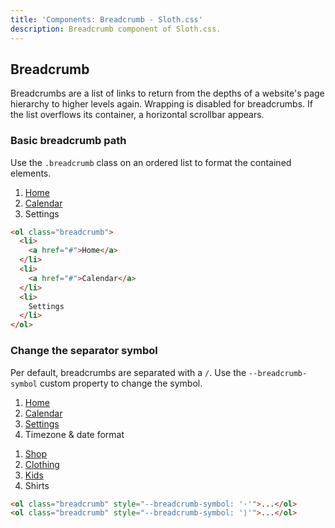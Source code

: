 ```yaml
---
title: 'Components: Breadcrumb - Sloth.css'
description: Breadcrumb component of Sloth.css.
---
```


## Breadcrumb

Breadcrumbs are a list of links to return from the depths of a website's page hierarchy
to higher levels again. Wrapping is disabled for breadcrumbs. If the list overflows its container,
a horizontal scrollbar appears.

### Basic breadcrumb path

Use the `.breadcrumb` class on an ordered list to format the contained elements.

<div class="demo">
  <ol class="breadcrumb">
    <li>
      <a href="#">Home</a>
    </li>
    <li>
      <a href="#">Calendar</a>
    </li>
    <li>
      Settings
    </li>
  </ol>
</div>

```html
<ol class="breadcrumb">
  <li>
    <a href="#">Home</a>
  </li>
  <li>
    <a href="#">Calendar</a>
  </li>
  <li>
    Settings
  </li>
</ol>
```

### Change the separator symbol

Per default, breadcrumbs are separated with a `/`.
Use the `--breadcrumb-symbol` custom property to change the symbol.

<div class="demo">
  <ol class="breadcrumb" style="--breadcrumb-symbol: '·'">
    <li>
      <a href="#">Home</a>
    </li>
    <li>
      <a href="#">Calendar</a>
    </li>
    <li>
      <a href="#">Settings</a>
    </li>
    <li>
      Timezone &amp; date format
    </li>
  </ol>
  <ol class="breadcrumb" style="--breadcrumb-symbol: '⟩'">
    <li>
      <a href="#">Shop</a>
    </li>
    <li>
      <a href="#">Clothing</a>
    </li>
    <li>
      <a href="#">Kids</a>
    </li>
    <li>
      Shirts
    </li>
  </ol>
</div>

```html
<ol class="breadcrumb" style="--breadcrumb-symbol: '·'">...</ol>
<ol class="breadcrumb" style="--breadcrumb-symbol: '⟩'">...</ol>
```
